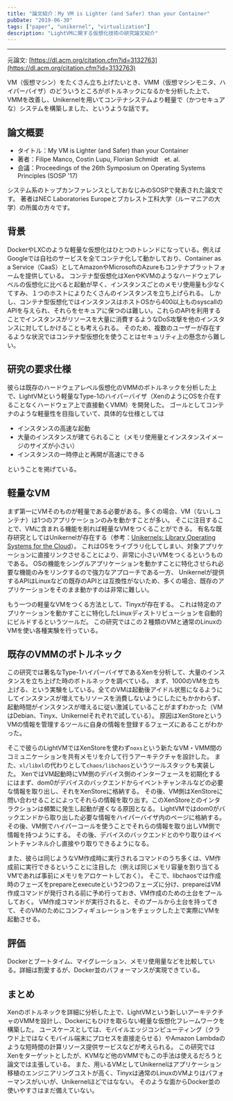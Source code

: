 ```yaml
---
title: "論文紹介：My VM is Lighter (and Safer) than your Container"
pubDate: "2019-06-30"
tags: ["paper", "unikernel", "virtualization"]
description: "LightVMに関する仮想化技術の研究論文紹介"
---
```

---

元論文: [https://dl.acm.org/citation.cfm?id=3132763](https://dl.acm.org/citation.cfm?id=3132763)

VM（仮想マシン）をたくさん立ち上げたいとき、VMM（仮想マシンモニタ、ハイパーバイザ）のどういうところがボトルネックになるかを分析した上で、VMMを改善し、Unikernelを用いてコンテナシステムより軽量で（かつセキュアな）システムを構築しました、というような話です。


## 論文概要
* タイトル：My VM is Lighter (and Safer) than your Container
* 著者：Filipe Manco, Costin Lupu, Florian Schmidt　et. al.
* 会議：Proceedings of the 26th Symposium on Operating Systems Principles (SOSP '17)

システム系のトップカンファレンスとしておなじみのSOSPで発表された論文です。
著者はNEC Laboratories Europeとブカレスト工科大学（ルーマニアの大学）の所属の方々です。

## 背景
DockerやLXCのような軽量な仮想化はひとつのトレンドになっている。例えばGoogleでは自社のサービスを全てコンテナ化して動かしており、Container as a Service（CaaS）としてAmazonやMicrosoftのAzureもコンテナプラットフォームを提供している。
コンテナ型仮想化はXenやKVMのようなハードウェアレベルの仮想化に比べると起動が早く、インスタンスごとのメモリ使用量も少なくてすみ、１つのホストによりたくさんのインスタンスを立ち上げられる。
しかし、コンテナ型仮想化ではインスタンスはホストOSから400以上ものsyscallのAPIを与えられ、それらをセキュアに保つのは難しい。これらのAPIを利用することでインスタンスがリソースを大量に消費するようなDoS攻撃を他のインスタンスに対してしかけることも考えられる。
そのため、複数のユーザーが存在するような状況ではコンテナ型仮想化を使うことはセキュリティ上の懸念から難しい。

## 研究の要求仕様
彼らは既存のハードウェアレベル仮想化のVMMのボトルネックを分析した上で、LightVMという軽量なType-1のハイパーバイザ（XenのようにOSを介在することなくハードウェア上で直接動くVMM）を開発した。
ゴールとしてコンテナのような軽量性を目指していて、具体的な仕様としては
- インスタンスの高速な起動
- 大量のインスタンスが建てられること（メモリ使用量とインスタンスイメージのサイズが小さい）
- インスタンスの一時停止と再開が高速にできる

ということを掲げている。

## 軽量なVM
まず第一にVMそのものが軽量である必要がある。多くの場合、VM（ないしコンテナ）は1つのアプリケーションのみを動かすことが多い。
そこに注目することで、VMに含まれる機能を削れば軽量なVMをつくることができる。
有名な既存研究としてはUnikernelが存在する（参考：[Unikernels: Library Operating Systems for the Cloud](http://anil.recoil.org/papers/2013-asplos-mirage.pdf)）。
これはOSをライブラリ化してしまい、対象アプリケーションに直接リンクさせることにより、非常に小さいVMをつくるというものである。
OSの機能をシングルアプリケーションを動かすことに特化させられ必要な機能のみをリンクするので強力なアプローチである一方、
Unikernelが提供するAPIはLinuxなどの既存のAPIとは互換性がないため、多くの場合、既存のアプリケーションをそのまま動かすのは非常に難しい。

もう一つの軽量なVMをつくる方法として、Tinyxが存在する。
これは特定のアプリケーションを動かすことに特化したLinuxディストリビューションを自動的にビルドするというツールだ。
この研究ではこの２種類のVMと通常のLinuxのVMを使い各種実験を行っている。

## 既存のVMMのボトルネック
この研究では著名なType-1ハイパーバイザであるXenを分析して、大量のインスタンスを立ち上げた時のボトルネックを調べている。
まず、1000のVMを立ち上げる、という実験をしている。全てのVMは起動後アイドル状態になるようにしてインスタンスが増えてもリソースを消費しないようにしたにもかかわらず、起動時間がインスタンスが増えるに従い激減していることがまずわかった（VMはDebian、Tinyx、Unikernelそれぞれで試している）。
原因はXenStoreというVMの情報を管理するツールに自身の情報を登録するフェーズにあることがわかった。

そこで彼らのLightVMではXenStoreを使わず`noxs`という新たなVM・VMM間のコミュニケーションを共有メモリを介して行うアーキテクチャを設計した。
また、`xl/libxl`の代わりとして`chaos/libchaos`というツールスタックも実装した。
XenではVM起動時にVM側のデバイス側のインターフェースを初期化するにはまず、dom0がデバイスのバックエンドからイベントチャンネルなどの必要な情報を取り出し、それをXenStoreに格納する。
その後、VM側はXenStoreに問い合わせることによってそれらの情報を取り出す。このXenStoreとのインタラクションは頻繁に発生し起動が遅くなる原因となる。
LightVMではdom0がバックエンドから取り出した必要な情報をハイパーバイザ内のページに格納する。その後、VM側でハイパーコールを使うことでそれらの情報を取り出しVM側で情報を持つようにする。
その後、デバイスのバックエンドとのやり取りはイベントチャンネル介し直接やり取りできるようになる。

また、彼らは同じようなVM作成時に実行されるコマンドのうち多くは、VM作成前に実行できるということに注目した（例えば同じメモリ容量を割り当てるVMであれば事前にメモリをアロケートしておく）。
そこで、libchaosでは作成時のフェーズをprepareとexecuteという2つのフェーズに分け、prepareはVM作成コマンドが発行される前に予め行っておき、VM作成のための土台をプールしておく。
VM作成コマンドが実行されると、そのプールから土台を持ってきて、そのVMのためにコンフィギュレーションをチェックした上で実際にVMを起動させる。

## 評価
Dockerとブートタイム、マイグレーション、メモリ使用量などを比較している。詳細は割愛するが、Docker並のパフォーマンスが実現できている。

## まとめ
Xenのボトルネックを詳細に分析した上で、LightVMという新しいアーキテクチャのVMMを設計し、Dockerにもひけを取らない軽量な仮想化フレームワークを構築した。
ユースケースとしては、モバイルエッジコンピューティング（クラウド上ではなくモバイル端末にプロセスを直接走らせる）やAmazon Lambdaのような短時間の計算リソース提供サービスなどが考えられる。
この研究ではXenをターゲットとしたが、KVMなど他のVMMでもこの手法は使えるだろうと論文では主張している。
また、用いるVMとしてUnikernelはアプリケーション移植のエンジニアリングコストが高く、Tinyxは通常のLinuxのVMよりはパフォーマンスがいいが、Unikernelほどではなない。
そのような面からDocker並の使いやすさはまだ備えていない。
